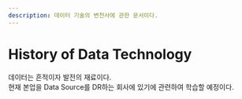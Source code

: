 ```yaml
---
description: 데이터 기술의 변천사에 관한 문서이다.
---
```


# History of Data Technology

데이터는 흔적이자 발전의 재료이다.\
현재 본업을 Data Source를 DR하는 회사에 있기에 관련하여 학습할 예정이다.
